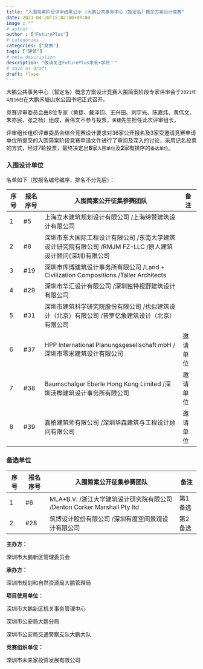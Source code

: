 ```yaml
---
title: "入围简案阶段评审结果公示 |大鹏公共事务中心（暂定名）概念方案设计竞赛"
date: 2021-04-20T15:02:00+08:00
image : ""
# author
author : ["FuturePlus"]
# categories
categories: ["竞赛"]
tags: ["建筑"]
# meta description
description: "敬请关注FuturePlus未来+学院！"
# save as draft
draft: flase
---
```


大鹏公共事务中心（暂定名）概念方案设计竞赛入围简案阶段专家评审会于`2021年4月16日`在大鹏禾塘山水公园书吧正式召开。

竞赛评审委员会由8位专家（黄捷、戴泽钧、王兴田、刘宇光、陈嘉炜、黄伟文、朱亦民、张之杨）组成，黄伟文不参与投票，`黄捷`先生担任此次评审组长。

 

评审组长组织评审委员会结合竞赛设计要求对36家公开报名及3家受邀请竞赛申请单位所提交的入围简案阶段竞赛申请文件进行了审阅及深入的讨论，采用记名投票的方式，经过7轮投票，最终决定出**8**家`入围单位`及**2**家有排序的`备选单位`。

 

### 入围设计单位

名单如下（按报名编号编序，排名不分先后）：

| 序  号 | 报名序号 | 入围简案公开征集参赛团队                           | 备注 |
| -------------- | ------------------ | ------------------------------------------------------------ | -------------- |
| 1              | #5                 | 上海立木建筑规划设计有限公司 /上海缔赞建筑设计有限公司       |                |
| 2              | #8                 | 深圳市东大国际工程设计有限公司 /东南大学建筑设计研究院有限公司 /RMJM FZ-LLC /原人建筑设计顾问(深圳)有限公司 |                |
| 3              | #19                | 深圳市库博建筑设计事务所有限公司 /Land + Civilization Compositions /Taller Architects |                |
| 4              | #29                | 深圳市华汇设计有限公司 /深圳独特视野建筑设计有限公司         |                |
| 5              | #31                | 深圳市建筑科学研究院股份有限公司 /也似建筑设计（北京）有限公司 /普罗忆象建筑设计（北京）有限公司 |                |
| 6              | #37                | HPP International Planungsgesellschaft mbH /深圳市零米建筑设计有限公司 | 邀请单位       |
| 7              | #38                | Baumschalger Eberle Hong Kong Limited /深圳汤桦建筑设计事务所有限公司 | 邀请单位       |
| 8              | #39                | 嘉柏建筑师有限公司 /深圳华森建筑与工程设计顾问有限公司       | 邀请单位       |

### 备选单位

| 序  号 | 报名序号 | 入围简案公开征集参赛团队                           | 备注 |
| -------------- | ------------------ | ------------------------------------------------------------ | -------------- |
| 1              | #6                 | MLA+B.V. /浙江大学建筑设计研究院有限公司 /Denton Corker Marshall Pty ltd | 第1备选        |
| 2              | #28                | 筑博设计股份有限公司 /深圳有度空间景观设计有限公司           | 第2备选        |

 

**主办方：**

深圳市大鹏新区管理委员会

**承办方：**

深圳市规划和自然资源局大鹏管理局

**项目使用单位：**

深圳市大鹏新区机关事务管理中心

深圳市公安局大鹏分局

深圳市公安局交通警察支队大鹏大队

**竞赛组织单位：**

深圳市未来家投资发展有限公司
